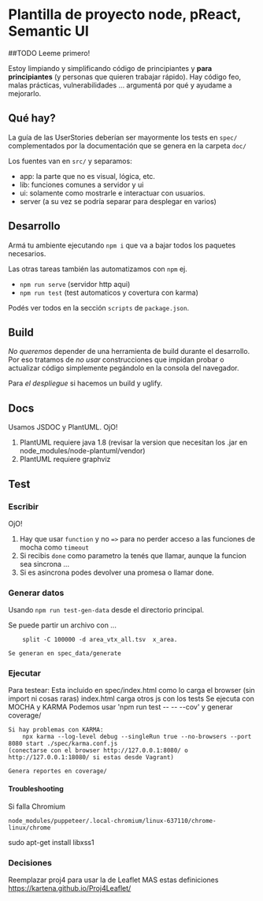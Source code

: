 # Plantilla de proyecto node, pReact, Semantic UI

##TODO Leeme primero!

Estoy limpiando y simplificando código de principiantes y __para principiantes__ (y personas que quieren trabajar rápido). Hay código feo, malas prácticas, vulnerabilidades ... argumentá por qué y ayudame a mejorarlo.

## Qué hay?
La guía de las UserStories deberían ser mayormente los tests en `spec/` complementados por la documentación que se genera en la carpeta `doc/`

Los fuentes van en `src/` y separamos:
* app: la parte que no es visual, lógica, etc.
* lib: funciones comunes a servidor y ui
* ui: solamente como mostrarle e interactuar con usuarios.
* server (a su vez se podría separar para desplegar en varios)

## Desarrollo

Armá tu ambiente ejecutando `npm i` que va a bajar todos los paquetes necesarios.

Las otras tareas también las automatizamos con `npm` ej. 

* `npm run serve` (servidor http aqui)
* `npm run test` (test automaticos y covertura con karma)

Podés ver todos en la sección `scripts` de `package.json`.

## Build

*No queremos* depender de una herramienta de build durante el desarrollo. Por eso tratamos de *no usar* construcciones que impidan probar o actualizar código simplemente pegándolo en la consola del navegador.

Para *el despliegue* si hacemos un build y uglify.

## Docs
Usamos JSDOC y PlantUML.
OjO!
1. PlantUML requiere java 1.8 (revisar la version que necesitan los .jar en node_modules/node-plantuml/vendor)
2. PlantUML requiere graphviz

## Test

### Escribir

OjO! 
1. Hay que usar ```function``` y no ```=>``` para no perder acceso a las funciones de mocha como ```timeout``` 
1. Si recibis ```done``` como parametro la tenés que llamar, aunque la funcion sea sincrona ...
1. Si es asincrona podes devolver una promesa o llamar done.

### Generar datos

Usando ```npm run test-gen-data``` desde el directorio principal.
	
Se puede partir un archivo con ...


```
	split -C 100000 -d area_vtx_all.tsv  x_area.
```

	Se generan en spec_data/generate

### Ejecutar

Para testear: Esta incluido en spec/index.html como lo carga el browser (sin import ni cosas raras)
	index.html carga otros js con los tests
	Se ejecuta con MOCHA y KARMA
	Podemos usar 'npm run test -- -- --cov' y generar coverage/
	
	Si hay problemas con KARMA:
		npx karma --log-level debug --singleRun true --no-browsers --port 8080 start ./spec/karma.conf.js
	(conectarse con el browser http://127.0.0.1:8080/ o http://127.0.0.1:18080/ si estas desde Vagrant)

	Genera reportes en coverage/

#### Troubleshooting

Si falla Chromium
```
node_modules/puppeteer/.local-chromium/linux-637110/chrome-linux/chrome
```
sudo apt-get install libxss1

### Decisiones

Reemplazar proj4 para usar la de Leaflet MAS estas definiciones https://kartena.github.io/Proj4Leaflet/
